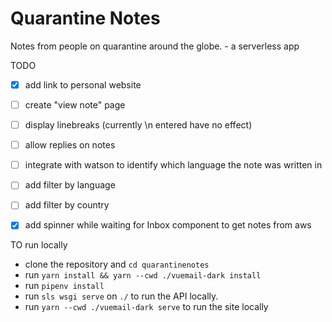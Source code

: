 # Quarantine Notes
Notes from people on quarantine around the globe. - a serverless app


TODO
  * [x] add link to personal website
  * [ ] create "view note" page
  * [ ] display linebreaks (currently \n entered have no effect)
  * [ ] allow replies on notes
  * [ ] integrate with watson to identify which language the note was written in
  * [ ] add filter by language
  * [ ] add filter by country
  * [x] add spinner while waiting for Inbox component to get notes from aws


TO run locally
- clone the repository and `cd quarantinenotes`
- run `yarn install && yarn --cwd ./vuemail-dark install`
- run `pipenv install`
- run `sls wsgi serve` on `./` to run the API locally.
- run `yarn --cwd ./vuemail-dark serve` to run the site locally
